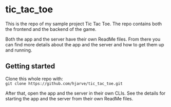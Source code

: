 # tic_tac_toe

This is the repo of my sample project Tic Tac Toe. The repo contains both the frontend and the backend of the game.  

Both the app and the server have their own ReadMe files. From there you can find more details about the app and the server and how to get them up and running.

## Getting started

Clone this whole repo with:  
`git clone https://github.com/hjarve/tic_tac_toe.git`

After that, open the app and the server in their own CLIs.
See the details for starting the app and the server from their own ReadMe files.